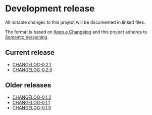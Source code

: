 # Development release

All notable changes to this project will be documented in linked files.

The format is based on [Keep a Changelog](http://keepachangelog.com/en/1.0.0/)
and this project adheres to [Semantic Versioning](http://semver.org/spec/v2.0.0.html).

## Current release

- [CHANGELOG-0.2.1](./CHANGELOG-0.2.md#021-2019-03-07)
- [CHANGELOG-0.2.0](./CHANGELOG-0.2.md#020-2019-02-19)

## Older releases

- [CHANGELOG-0.1.2](./CHANGELOG-0.1.2.md)
- [CHANGELOG-0.1.1](./CHANGELOG-0.1.1.md)
- [CHANGELOG-0.1.0](./CHANGELOG-0.1.0.md)
